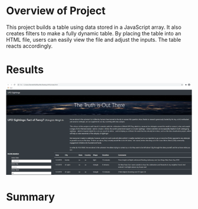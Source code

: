 # Overview of Project
This project builds a table using data stored in a JavaScript array. It also creates filters to make a fully dynamic table. By placing the table into an HTML file, users can easily view the file and adjust the inputs. The table reacts accordingly.
# Results
!["TruthOutThereWebpage.PNG"](https://github.com/dagibbins186/UFOs/blob/main/UFOs/images/TruthOutThereWebpage.PNG)
# Summary
